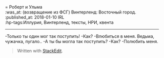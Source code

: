 = Роберт и Ульма  
:was_at: (возвращение из ФСГ) Винтерленд: Восточный город.
:published_at: 2018-01-10 IRL  
:hp-tags:Иллурия, Винтерленд, тексты, НРИ, квента

------------
-Только ты один мог так поступить!
-Как?
-Влюбиться в меня. Ведьма, чужачка, пугало..
-А ты бы могла так поступить?
-Как?
-Полюбить меня. 



> Written with [StackEdit](https://stackedit.io/).
<!--stackedit_data:
eyJoaXN0b3J5IjpbLTExMDMzNTU2MjZdfQ==
-->